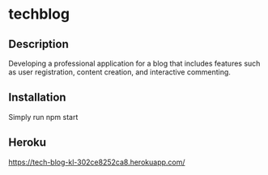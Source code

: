 # techblog
## Description
Developing a professional application for a blog that includes features such as user registration, content creation, and interactive commenting.


## Installation
Simply run npm start

## Heroku
https://tech-blog-kl-302ce8252ca8.herokuapp.com/

